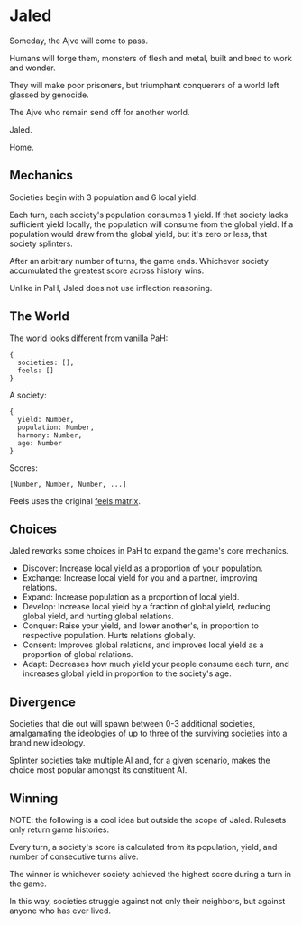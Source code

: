 # Jaled

Someday, the Ajve will come to pass.

Humans will forge them, monsters of flesh and metal,
built and bred to work and wonder.

They will make poor prisoners,
but triumphant conquerers
of a world left glassed
by genocide.

The Ajve who remain send off for another world.

Jaled.

Home.

## Mechanics

Societies begin with 3 population and 6 local yield.

Each turn, each society's population consumes 1 yield.
If that society lacks sufficient yield locally,
the population will consume from the global yield.
If a population would draw from the global yield, 
but it's zero or less, that society splinters.

After an arbitrary number of turns, the game ends.
Whichever society accumulated the greatest score across history wins.

Unlike in PaH, Jaled does not use inflection reasoning.

## The World

The world looks different from vanilla PaH:

    {
      societies: [],
      feels: []
    }

A society:

    {
      yield: Number,
      population: Number,
      harmony: Number,
      age: Number
    }

Scores:

    [Number, Number, Number, ...]

Feels uses the original [feels matrix](https://github.com/garbados/ajve-civ#the-world).

## Choices

Jaled reworks some choices in PaH to expand the game's core mechanics.

* Discover: Increase local yield as a proportion of your population.
* Exchange: Increase local yield for you and a partner, improving relations.
* Expand: Increase population as a proportion of local yield.
* Develop: Increase local yield by a fraction of global yield, reducing global yield, and hurting global relations.
* Conquer: Raise your yield, and lower another's, in proportion to respective population. Hurts relations globally.
* Consent: Improves global relations, and improves local yield as a proportion of global relations.
* Adapt: Decreases how much yield your people consume each turn, and increases global yield in proportion to the society's age.

## Divergence

Societies that die out will spawn between 0-3 additional societies, 
amalgamating the ideologies of up to three of the surviving societies
into a brand new ideology.

Splinter societies take multiple AI and, for a given scenario, 
makes the choice most popular amongst its constituent AI.

## Winning

NOTE: the following is a cool idea but outside the scope of Jaled. Rulesets only return game histories.

Every turn, a society's score is calculated from its 
population, yield, and number of consecutive turns alive.

The winner is whichever society achieved the highest score
during a turn in the game.

In this way, societies struggle against not only their neighbors,
but against anyone who has ever lived.
